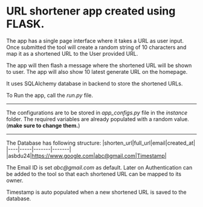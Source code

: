 # URL shortener app created using FLASK. 

The app has a single page interface where it takes a URL as user input. Once submitted the tool will create a random string of 10 characters and map it as a shortened URL to the User provided URL. 

The app will then flash a message where the shortened URL will be shown to user. The app will also show 10 latest generate URL on the homepage. 

It uses SQLAlchemy database in backend to store the shortened URLs.

To Run the app, call the _run.py_ file.

***
The configurations are to be stored in _app_configs.py_ file in the _instance_ folder. The required variables are already populated with a random value. (**make sure to change them.**)


***
The Database has following structure:
|shorten_url|full_url|email|created_at|      
|----|-----|-------|-------|     
|asbdu24|https://www.google.com|abc@gmail.com|Timestamp|

The Email ID is set _abc@gmail.com_ as default. Later on Authentication can be added to the tool so that each shortened URL can be mapped to its owner. 

Timestamp is auto populated when a new shortened URL is saved to the database.
